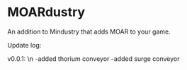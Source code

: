 # MOARdustry
An addition to Mindustry that adds MOAR to your game.

Update log:


v0.0.1: \n
-added thorium conveyor
-added surge conveyor
